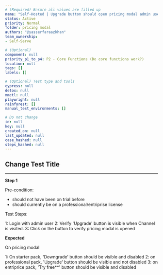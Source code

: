 ```yaml
---
# (Required) Ensure all values are filled up
name: "Self-Hosted | Upgrade button should open pricing modal admin users when the server is on a trial"
status: Active
priority: Normal
folder: pricing modal
authors: "@yasserfaraazkhan"
team_ownership: 
- Self-Serve

# (Optional)
component: null
priority_p1_to_p4: P2 - Core Functions (Do core functions work?)
location: null
tags: []
labels: []

# (Optional) Test type and tools
cypress: null
detox: null
mmctl: null
playwright: null
rainforest: []
manual_test_environments: []

# Do not change
id: null
key: null
created_on: null
last_updated: null
case_hashed: null
steps_hashed: null
---
```


## Change Test Title

---

**Step 1**

Pre-condition:

- should not have been on trial before
- should currently be on a professional/entriprise license

Test Steps:

1: Login with admin user
2: Verify 'Upgrade' button is visible when Channel is visited.
3: Click on the button to verify pricing modal is opened

**Expected**

On pricing modal

1: On starter pack, 'Downgrade' button should be visible and disabled
2: on professional pack, 'Upgrade' button should be visible and not disabled
3: on entriprice pack, 'Try free**' button should be visible and disabled
